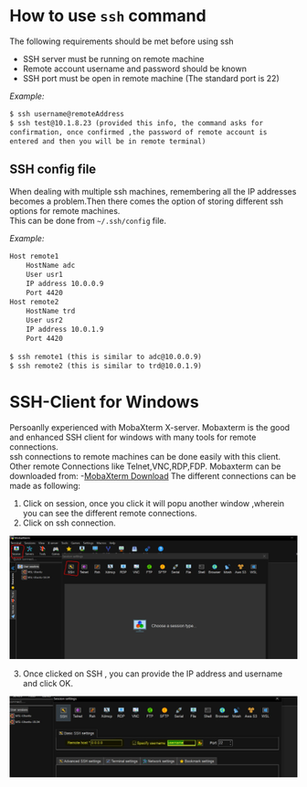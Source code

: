 # How to use `ssh` command
The following requirements should be met before using ssh
- SSH server must be running on remote machine
- Remote account username and password should be known
- SSH port must be open in remote machine (The standard port is 22)  

*Example:*
```
$ ssh username@remoteAddress 
$ ssh test@10.1.8.23 (provided this info, the command asks for confirmation, once confirmed ,the password of remote account is entered and then you will be in remote terminal)
```

## SSH config file
When dealing with multiple ssh machines, remembering all the IP addresses becomes a problem.Then there comes the option of storing different ssh options for remote machines.  
This can be done from `~/.ssh/config` file.  

*Example:*
```
Host remote1
    HostName adc
    User usr1
    IP address 10.0.0.9
    Port 4420
Host remote2
    HostName trd
    User usr2
    IP address 10.0.1.9
    Port 4420
    
$ ssh remote1 (this is similar to adc@10.0.0.9)
$ ssh remote2 (this is similar to trd@10.0.1.9)
```
# SSH-Client for Windows
Persoanlly experienced with MobaXterm X-server. Mobaxterm is the good and enhanced SSH client for windows with many tools for remote connections.  
ssh connections to remote machines can be done easily with this client. Other remote Connections like Telnet,VNC,RDP,FDP.
Mobaxterm can be downloaded from:
-[MobaXterm Download](https://mobaxterm.mobatek.net/download-home-edition.html)
The different connections can be made as following:
1. Click on session, once you click it will popu another window ,wherein you can see the different remote connections.
2. Click on ssh connection.

![SSH connection](sshsession.JPG)

3. Once clicked on SSH , you can provide the IP address and username and click OK.

![SSH connection](Ipaddress.JPG)



